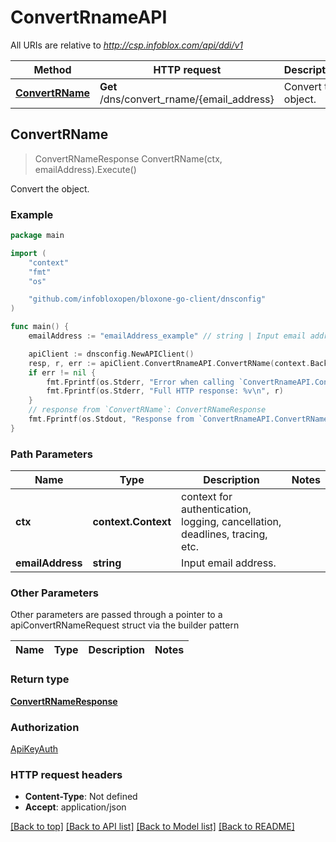 # ConvertRnameAPI

All URIs are relative to *http://csp.infoblox.com/api/ddi/v1*

Method | HTTP request | Description
------------- | ------------- | -------------
[**ConvertRName**](ConvertRnameAPI.md#ConvertRName) | **Get** /dns/convert_rname/{email_address} | Convert the object.



## ConvertRName

> ConvertRNameResponse ConvertRName(ctx, emailAddress).Execute()

Convert the object.



### Example

```go
package main

import (
	"context"
	"fmt"
	"os"

	"github.com/infobloxopen/bloxone-go-client/dnsconfig"
)

func main() {
	emailAddress := "emailAddress_example" // string | Input email address.

	apiClient := dnsconfig.NewAPIClient()
	resp, r, err := apiClient.ConvertRnameAPI.ConvertRName(context.Background(), emailAddress).Execute()
	if err != nil {
		fmt.Fprintf(os.Stderr, "Error when calling `ConvertRnameAPI.ConvertRName``: %v\n", err)
		fmt.Fprintf(os.Stderr, "Full HTTP response: %v\n", r)
	}
	// response from `ConvertRName`: ConvertRNameResponse
	fmt.Fprintf(os.Stdout, "Response from `ConvertRnameAPI.ConvertRName`: %v\n", resp)
}
```

### Path Parameters


Name | Type | Description  | Notes
------------- | ------------- | ------------- | -------------
**ctx** | **context.Context** | context for authentication, logging, cancellation, deadlines, tracing, etc.
**emailAddress** | **string** | Input email address. | 

### Other Parameters

Other parameters are passed through a pointer to a apiConvertRNameRequest struct via the builder pattern


Name | Type | Description  | Notes
------------- | ------------- | ------------- | -------------


### Return type

[**ConvertRNameResponse**](ConvertRNameResponse.md)

### Authorization

[ApiKeyAuth](../README.md#ApiKeyAuth)

### HTTP request headers

- **Content-Type**: Not defined
- **Accept**: application/json

[[Back to top]](#) [[Back to API list]](../README.md#documentation-for-api-endpoints)
[[Back to Model list]](../README.md#documentation-for-models)
[[Back to README]](../README.md)

